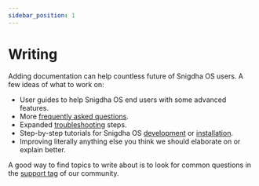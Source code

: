 ```yaml
---
sidebar_position: 1
---
```

# Writing

Adding documentation can help countless future of Snigdha OS users. A few ideas of what to work on:

- User guides to help Snigdha OS end users with some advanced features.
- More [frequently asked questions](/introduction/faqs).
- Expanded [troubleshooting](/category/troubleshoot) steps.
- Step-by-step tutorials for Snigdha OS [development](/category/developers-guide) or [installation](/category/installation). 
- Improving literally anything else you think we should elaborate on or explain better.

A good way to find topics to write about is to look for common questions in the [support tag](https://forum.snigdhaos.org/t/support) of our community.
